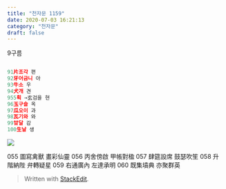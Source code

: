 ```yaml
---
title: "천자문 1159"
date: 2020-07-03 16:21:13
category: "천자문"
draft: false
---
```

9구름
```js

91片조각 편
92牙어금니 아
93牛소 우
94犬개 견
955획 →玄검을 현
96玉구슬 옥
97瓜오이 과
98瓦기와 와
99甘달 감
100生날 생

```
![](https://i.ibb.co/9b9x94j/2020-07-03-12-17-00.png)


055 圖寫禽獸 畫彩仙靈 056 丙舍傍啟 甲帳對楹 
057 肆筵設席 鼓瑟吹笙 058 升階納陛 弁轉疑星 
059 右通廣內 左達承明 060 既集墳典 亦聚群英

> Written with [StackEdit](https://stackedit.io/).
<!--stackedit_data:
eyJoaXN0b3J5IjpbMjA0NDYwNTQyMiw4MTcyOTIyMTcsLTE2OT
Q1MjUzMSw0MjE0ODcwMjAsNzg1NTk5NzMzLC0xNDY0MDQ5NTUx
LDUwMTUxNDU5LDQxNzk1MzUzNSwtMTYxMDE4NDAxNSwtMTA2Nj
M0MDA4OCwtNzMxMzEyOTQ0XX0=
-->